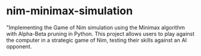 # nim-minimax-simulation
"Implementing the Game of Nim simulation using the Minimax algorithm with Alpha-Beta pruning in Python. This project allows users to play against the computer in a strategic game of Nim, testing their skills against an AI opponent.
